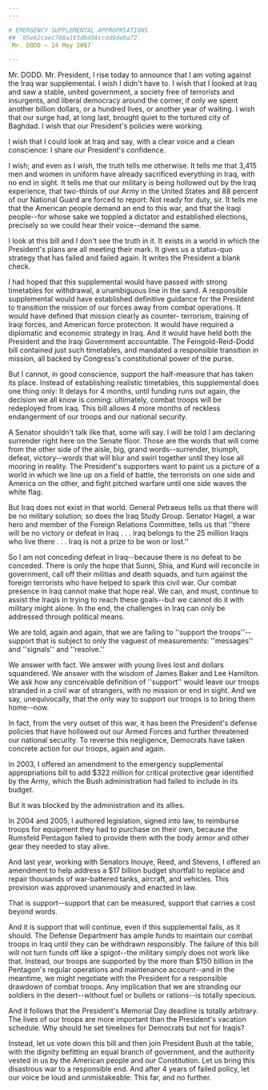 ```yaml
---
---

# EMERGENCY SUPPLEMENTAL APPROPRIATIONS
## `05e62caec788a193d0498ccdd9de0a72`
`Mr. DODD — 24 May 2007`

---
```



Mr. DODD. Mr. President, I rise today to announce that I am voting 
against the Iraq war supplemental. I wish I didn't have to. I wish that 
I looked at Iraq and saw a stable, united government, a society free of 
terrorists and insurgents, and liberal democracy around the corner, if 
only we spent another billion dollars, or a hundred lives, or another 
year of waiting. I wish that our surge had, at long last, brought quiet 
to the tortured city of Baghdad. I wish that our President's policies 
were working.

I wish that I could look at Iraq and say, with a clear voice and a 
clean conscience: I share our President's confidence.

I wish; and even as I wish, the truth tells me otherwise. It tells me 
that 3,415 men and women in uniform have already sacrificed everything 
in Iraq, with no end in sight. It tells me that our military is being 
hollowed out by the Iraq experience, that two-thirds of our Army in the 
United States and 88 percent of our National Guard are forced to 
report: Not ready for duty, sir. It tells me that the American people 
demand an end to this war, and that the Iraqi people--for whose sake we 
toppled a dictator and established elections, precisely so we could 
hear their voice--demand the same.

I look at this bill and I don't see the truth in it. It exists in a 
world in which the President's plans are all meeting their mark. It 
gives us a status-quo strategy that has failed and failed again. It 
writes the President a blank check.

I had hoped that this supplemental would have passed with strong 
timetables for withdrawal, a unambiguous line in the sand. A 
responsible supplemental would have established definitive guidance for 
the President to transition the mission of our forces away from combat 
operations. It would have defined that mission clearly as counter-
terrorism, training of Iraqi forces, and American force protection. It 
would have required a diplomatic and economic strategy in Iraq. And it 
would have held both the President and the Iraqi Government 
accountable. The Feingold-Reid-Dodd bill contained just such 
timetables, and mandated a responsible transition in mission, all 
backed by Congress's constitutional power of the purse.

But I cannot, in good conscience, support the half-measure that has 
taken its place. Instead of establishing realistic timetables, this 
supplemental does one thing only: It delays for 4 months, until funding 
runs out again, the decision we all know is coming: ultimately, combat 
troops will be redeployed from Iraq. This bill allows 4 more months of 
reckless endangerment of our troops and our national security.

A Senator shouldn't talk like that, some will say. I will be told I 
am declaring surrender right here on the Senate floor. Those are the 
words that will come from the other side of the aisle, big, grand 
words--surrender, triumph, defeat, victory--words that will blur and 
swirl together until they lose all mooring in reality. The President's 
supporters want to paint us a picture of a world in which we line up on 
a field of battle, the terrorists on one side and America on the other, 
and fight pitched warfare until one side waves the white flag.

But Iraq does not exist in that world. General Petraeus tells us that 
there will be no military solution; so does the Iraq Study Group. 
Senator Hagel, a war hero and member of the Foreign Relations 
Committee, tells us that ''there will be no victory or defeat in Iraq . 
. . Iraq belongs to the 25 million Iraqis who live there . . . Iraq is 
not a prize to be won or lost.''

So I am not conceding defeat in Iraq--because there is no defeat to 
be conceded. There is only the hope that Sunni, Shia, and Kurd will 
reconcile in government, call off their militias and death squads, and 
turn against the foreign terrorists who have helped to spark this civil 
war. Our combat presence in Iraq cannot make that hope real. We can, 
and must, continue to assist the Iraqis in trying to reach these 
goals--but we cannot do it with military might alone. In the end, the 
challenges in Iraq can only be addressed through political means.

We are told, again and again, that we are failing to ''support the 
troops''--support that is subject to only the vaguest of measurements: 
''messages'' and ''signals'' and ''resolve.''

We answer with fact. We answer with young lives lost and dollars 
squandered. We answer with the wisdom of James Baker and Lee Hamilton. 
We ask how any conceivable definition of ''support'' would leave our 
troops stranded in a civil war of strangers, with no mission or end in 
sight. And we say, unequivocally, that the only way to support our 
troops is to bring them home--now.

In fact, from the very outset of this war, it has been the 
President's defense policies that have hollowed out our Armed Forces 
and further threatened our national security. To reverse this 
negligence, Democrats have taken concrete action for our troops, again 
and again.

In 2003, I offered an amendment to the emergency supplemental 
appropriations bill to add $322 million for critical protective gear 
identified by the Army, which the Bush administration had failed to 
include in its budget.


But it was blocked by the administration and its allies.

In 2004 and 2005, I authored legislation, signed into law, to 
reimburse troops for equipment they had to purchase on their own, 
because the Rumsfeld Pentagon failed to provide them with the body 
armor and other gear they needed to stay alive.

And last year, working with Senators Inouye, Reed, and Stevens, I 
offered an amendment to help address a $17 billion budget shortfall to 
replace and repair thousands of war-battered tanks, aircraft, and 
vehicles. This provision was approved unanimously and enacted in law.

That is support--support that can be measured, support that carries a 
cost beyond words.

And it is support that will continue, even if this supplemental 
fails, as it should. The Defense Department has ample funds to maintain 
our combat troops in Iraq until they can be withdrawn responsibly. The 
failure of this bill will not turn funds off like a spigot--the 
military simply does not work like that. Instead, our troops are 
supported by the more than $150 billion in the Pentagon's regular 
operations and maintenance account--and in the meantime, we might 
negotiate with the President for a responsible drawdown of combat 
troops. Any implication that we are stranding our soldiers in the 
desert--without fuel or bullets or rations--is totally specious.

And it follows that the President's Memorial Day deadline is totally 
arbitrary. The lives of our troops are more important than the 
President's vacation schedule. Why should he set timelines for 
Democrats but not for Iraqis?

Instead, let us vote down this bill and then join President Bush at 
the table, with the dignity befitting an equal branch of government, 
and the authority vested in us by the American people and our 
Constitution. Let us bring this disastrous war to a responsible end. 
And after 4 years of failed policy, let our voice be loud and 
unmistakeable: This far, and no further.